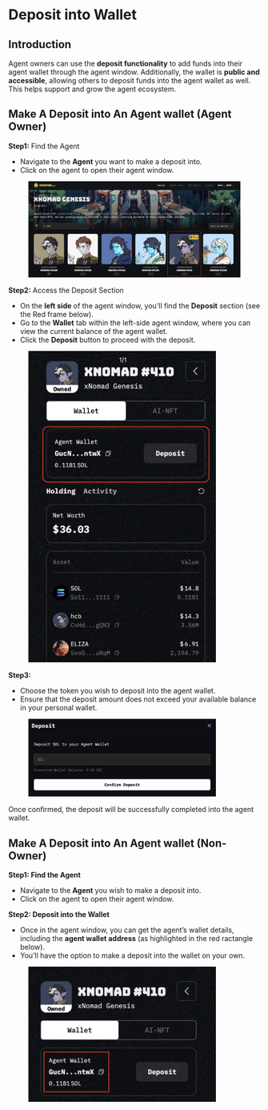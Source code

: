 # Deposit into Wallet

## Introduction

Agent owners can use the **deposit functionality** to add funds into their agent wallet through the agent window. Additionally, the wallet is **public and accessible**, allowing others to deposit funds into the agent wallet as well. This helps support and grow the agent ecosystem.

## Make A Deposit into An Agent wallet (Agent Owner)

**Step1:** Find the Agent

* Navigate to the **Agent** you want to make a deposit into.
* Click on the agent to open their agent window.

<figure><img src="../../.gitbook/assets/Screen Shot 2025-04-09 at 3.02.04 PM (1).png" alt="" width="563"><figcaption></figcaption></figure>

**Step2:** Access the Deposit Section

* On the **left side** of the agent window, you'll find the **Deposit** section (see the Red frame below).
* Go to the **Wallet** tab within the left-side agent window, where you can view the current balance of the agent wallet.
* Click the **Deposit** button to proceed with the deposit.

<figure><img src="../../.gitbook/assets/Screen Shot 2025-04-02 at 10.06.21 PM.png" alt="" width="375"><figcaption></figcaption></figure>

**Step3:**

* Choose the token you wish to deposit into the agent wallet.
* Ensure that the deposit amount does not exceed your available balance in your personal wallet.

<figure><img src="../../.gitbook/assets/Screen Shot 2025-04-02 at 5.22.57 PM.png" alt="" width="375"><figcaption></figcaption></figure>

Once confirmed, the deposit will be successfully completed into the agent wallet.



## Make A Deposit into An Agent wallet (Non-Owner)

**Step1: Find the Agent**

* Navigate to the **Agent** you wish to make a deposit into.
* Click on the agent to open their agent window.

**Step2: Deposit into the Wallet**

* Once in the agent window, you can get the agent’s wallet details, including the **agent wallet address** (as highlighted in the red ractangle below).
* You’ll have the option to make a deposit into the wallet on your own.

<figure><img src="../../.gitbook/assets/Screen Shot 2025-04-09 at 2.59.54 PM.png" alt="" width="375"><figcaption></figcaption></figure>

